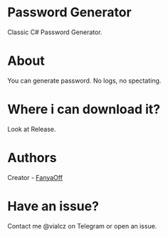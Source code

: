 # Password Generator
Classic C# Password Generator.
# About
You can generate password. No logs, no spectating.

# Where i can download it?
Look at Release.
# Authors 
Creator - [FanyaOff](https://github.com/fanyaoff)

# Have an issue?
Contact me @vialcz on Telegram or open an issue.





